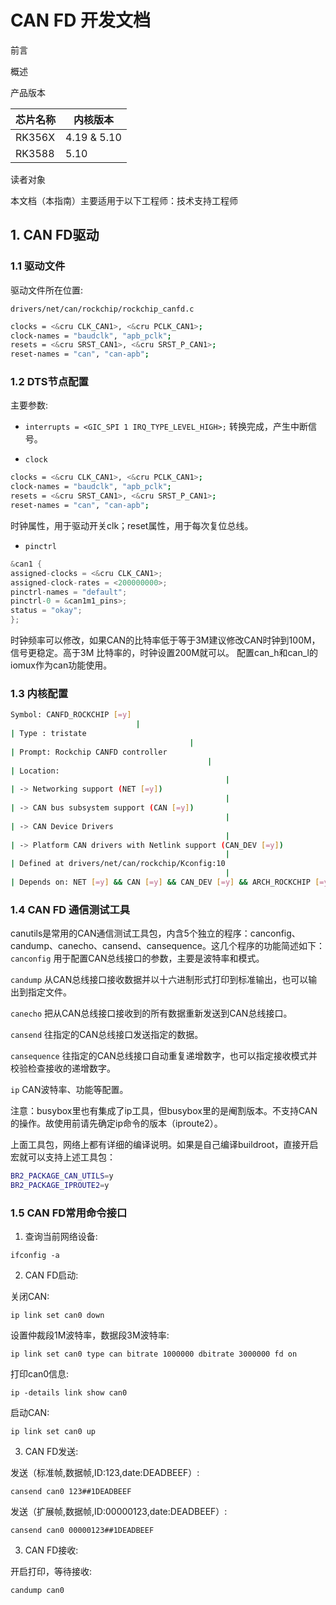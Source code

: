 # CAN FD 开发⽂档

 前⾔

 概述

 产品版本

| 芯片名称 | 内核版本 |
|--|--|
| RK356X | 4.19 & 5.10 |
| RK3588 | 5.10 |

 读者对象

 本⽂档（本指南）主要适⽤于以下⼯程师：技术⽀持⼯程师






## 1. CAN FD驱动

### 1.1 驱动文件

驱动文件所在位置:

`drivers/net/can/rockchip/rockchip_canfd.c`
```bash
clocks = <&cru CLK_CAN1>, <&cru PCLK_CAN1>;
clock-names = "baudclk", "apb_pclk";
resets = <&cru SRST_CAN1>, <&cru SRST_P_CAN1>;
reset-names = "can", "can-apb";
```
### 1.2 DTS节点配置

主要参数:

- `interrupts = <GIC_SPI 1 IRQ_TYPE_LEVEL_HIGH>;`
  转换完成，产生中断信号。

- `clock`
 ```bash
clocks = <&cru CLK_CAN1>, <&cru PCLK_CAN1>;
clock-names = "baudclk", "apb_pclk";
resets = <&cru SRST_CAN1>, <&cru SRST_P_CAN1>;
reset-names = "can", "can-apb";
```

 
时钟属性，用于驱动开关clk；reset属性，用于每次复位总线。

- `pinctrl`
```c
&can1 {
assigned-clocks = <&cru CLK_CAN1>;
assigned-clock-rates = <200000000>;
pinctrl-names = "default";
pinctrl-0 = &can1m1_pins>;
status = "okay";
};
```

时钟频率可以修改，如果CAN的⽐特率低于等于3M建议修改CAN时钟到100M，信号更稳定。⾼于3M
⽐特率的，时钟设置200M就可以。
配置can\_h和can\_l的iomux作为can功能使⽤。

### 1.3 内核配置
```bash
Symbol: CANFD_ROCKCHIP [=y]
                            |
| Type : tristate
                                        |
| Prompt: Rockchip CANFD controller
                                            |
| Location:
                                                |
| -> Networking support (NET [=y])
                                                |
| -> CAN bus subsystem support (CAN [=y])
                                                |
| -> CAN Device Drivers
                                                |
| -> Platform CAN drivers with Netlink support (CAN_DEV [=y])
                                                |
| Defined at drivers/net/can/rockchip/Kconfig:10
                                                |
| Depends on: NET [=y] && CAN [=y] && CAN_DEV [=y] && ARCH_ROCKCHIP [=y]
```

### 1.4  **CAN FD** 通信测试⼯具
canutils是常用的CAN通信测试工具包，内含5个独立的程序：canconfig、candump、canecho、cansend、cansequence。这几个程序的功能简述如下：
`canconfig`
用于配置CAN总线接口的参数，主要是波特率和模式。

`candump`
从CAN总线接口接收数据并以十六进制形式打印到标准输出，也可以输出到指定文件。

`canecho`
把从CAN总线接口接收到的所有数据重新发送到CAN总线接口。

`cansend`
往指定的CAN总线接口发送指定的数据。

`cansequence`
往指定的CAN总线接口自动重复递增数字，也可以指定接收模式并校验检查接收的递增数字。

`ip`
CAN波特率、功能等配置。

注意：busybox里也有集成了ip工具，但busybox里的是阉割版本。不支持CAN的操作。故使用前请先确定ip命令的版本（iproute2）。

上面工具包，网络上都有详细的编译说明。如果是自己编译buildroot，直接开启宏就可以支持上述工具包：
```bash
BR2_PACKAGE_CAN_UTILS=y
BR2_PACKAGE_IPROUTE2=y
```

### 1.5 CAN FD常用命令接口

1. 查询当前网络设备:

`ifconfig -a`

2. CAN FD启动:

关闭CAN:

`ip link set can0 down`

设置仲裁段1M波特率，数据段3M波特率:

`ip link set can0 type can bitrate 1000000 dbitrate 3000000 fd on`

打印can0信息:

`ip -details link show can0`

启动CAN:

`ip link set can0 up`

3. CAN FD发送:

发送（标准帧,数据帧,ID:123,date:DEADBEEF）:

`cansend can0 123##1DEADBEEF`

发送（扩展帧,数据帧,ID:00000123,date:DEADBEEF）:

`cansend can0 00000123##1DEADBEEF`

3. CAN FD接收:

开启打印，等待接收:

`candump can0`
